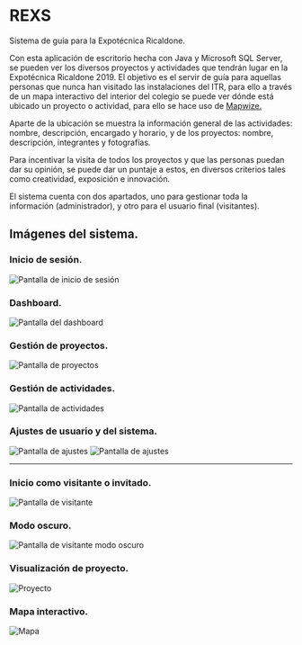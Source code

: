 # REXS
Sistema de guía para la Expotécnica Ricaldone.

Con esta aplicación de escritorio hecha con Java y Microsoft SQL Server, se pueden ver los diversos proyectos y actividades que tendrán lugar en la Expotécnica Ricaldone 2019.
El objetivo es el servir de guía para aquellas personas que nunca han visitado las instalaciones del ITR, para ello a través de un mapa interactivo del interior del colegio se puede ver dónde está ubicado un proyecto o actividad, para ello se hace uso de <a href="https://www.mapwize.io/">Mapwize.</a>

Aparte de la ubicación se muestra la información general de las actividades: nombre, descripción, encargado y horario, y de los proyectos: nombre, descripción, integrantes y fotografías.

Para incentivar la visita de todos los proyectos y que las personas puedan dar su opinión, se puede dar un puntaje a estos, en diversos criterios tales como creatividad, exposición e innovación.

El sistema cuenta con dos apartados, uno para gestionar toda la información (administrador), y otro para el usuario final (visitantes).

<h2>Imágenes del sistema.</h2>

<h3>Inicio de sesión.</h3>
<img src="https://imgur.com/8E2lKa9.png" alt="Pantalla de inicio de sesión">

<h3>Dashboard.</h3>
<img src="https://imgur.com/1QjQ5kp.png" alt="Pantalla del dashboard">

<h3>Gestión de proyectos.</h3>
<img src="https://imgur.com/eLfXCPI.png" alt="Pantalla de proyectos">

<h3>Gestión de actividades.</h3>
<img src="https://imgur.com/e5Lp42a.png" alt="Pantalla de actividades">

<h3>Ajustes de usuario y del sistema.</h3>
<img src="https://imgur.com/CVb8Wba.png" alt="Pantalla de ajustes">
<img src="https://imgur.com/Surzuhe.png" alt="Pantalla de ajustes">

<hr>

<h3>Inicio como visitante o invitado.</h3>
<img src="https://imgur.com/7juHEK4.png" alt="Pantalla de visitante">

<h3>Modo oscuro.</h3>
<img src="https://imgur.com/XDm1yIn.png" alt="Pantalla de visitante modo oscuro">

<h3>Visualización de proyecto.</h3>
<img src="https://imgur.com/VwvUBjh.png" alt="Proyecto">

<h3>Mapa interactivo.</h3>
<img src="https://imgur.com/L2Sogo9.png" alt="Mapa">



